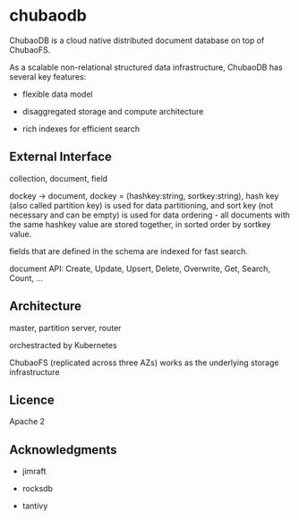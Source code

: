 # chubaodb

ChubaoDB is a cloud native distributed document database on top of ChubaoFS. 

As a scalable non-relational structured data infrastructure, ChubaoDB has several key features:

* flexible data model

* disaggregated storage and compute architecture

* rich indexes for efficient search


## External Interface

collection, document, field

dockey -> document, dockey = (hashkey:string, sortkey:string), hash key (also called partition key) is used for data partitioning, and sort key (not necessary and can be empty) is used for data ordering - all documents with the same hashkey value are stored together, in sorted order by sortkey value.

fields that are defined in the schema are indexed for fast search. 

document API: Create, Update, Upsert, Delete, Overwrite, Get, Search, Count, ...


## Architecture

master, partition server, router

orchestracted by Kubernetes

ChubaoFS (replicated across three AZs) works as the underlying storage infrastructure


## Licence

Apache 2


## Acknowledgments

* jimraft

* rocksdb

* tantivy


